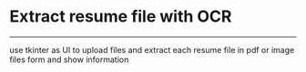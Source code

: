 # Extract resume file with OCR
------------------------------------------------------------
use tkinter as UI to upload files and extract each resume file in pdf or image files form and show information
